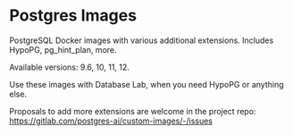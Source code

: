 # Postgres Images

PostgreSQL Docker images with various additional extensions. Includes HypoPG, pg_hint_plan, more.

Available versions: 9.6, 10, 11, 12.

Use these images with Database Lab, when you need HypoPG or anything else. 

Proposals to add more extensions are welcome in the project repo: https://gitlab.com/postgres-ai/custom-images/-/issues
